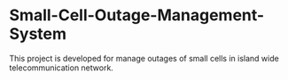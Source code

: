 # Small-Cell-Outage-Management-System
This project is developed for manage outages of small cells in island wide telecommunication network.
